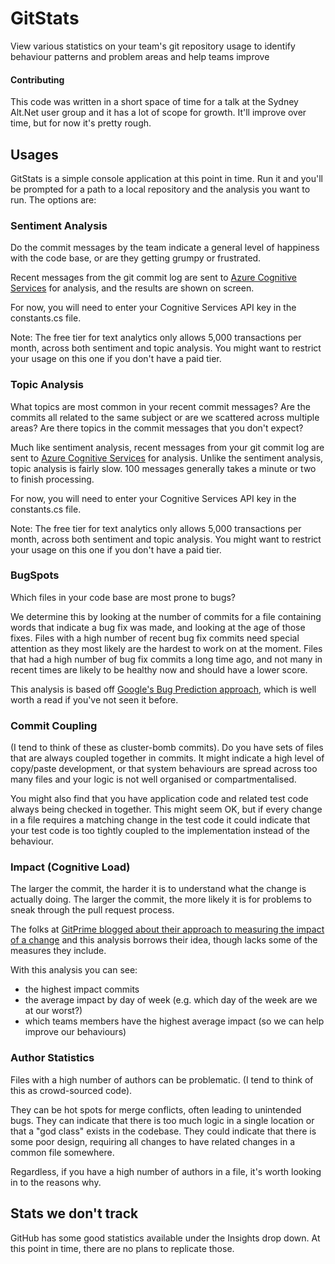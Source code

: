 # GitStats
View various statistics on your team's git repository usage to identify behaviour patterns and problem areas and help teams improve

#### Contributing
This code was written in a short space of time for a talk at the Sydney Alt.Net user group and it has a lot of scope for growth. It'll improve over time, but for now it's pretty rough.

## Usages
GitStats is a simple console application at this point in time. Run it and you'll be prompted for a path to a local repository and the analysis you want to run.  The options are:

### Sentiment Analysis
Do the commit messages by the team indicate a general level of happiness with the code base, or are they getting grumpy or frustrated.

Recent messages from the git commit log are sent to [Azure Cognitive Services](https://azure.microsoft.com/en-us/services/cognitive-services/text-analytics/) for analysis, 
and the results are shown on screen.

For now, you will need to enter your Cognitive Services API key in the constants.cs file.

Note: The free tier for text analytics only allows 5,000 transactions per month, across both sentiment and topic analysis. You might want to restrict your usage on this one if you don't have a paid tier.

### Topic Analysis
What topics are most common in your recent commit messages? Are the commits all related to the same subject or are we scattered across multiple areas?
Are there topics in the commit messages that you don't expect?

Much like sentiment analysis, recent messages from your git commit log are sent to [Azure Cognitive Services](https://azure.microsoft.com/en-us/services/cognitive-services/text-analytics/) for analysis.
Unlike the sentiment analysis, topic analysis is fairly slow. 100 messages generally takes a minute or two to finish processing.

For now, you will need to enter your Cognitive Services API key in the constants.cs file.

Note: The free tier for text analytics only allows 5,000 transactions per month, across both sentiment and topic analysis. You might want to restrict your usage on this one if you don't have a paid tier.

### BugSpots
Which files in your code base are most prone to bugs?

We determine this by looking at the number of commits for a file containing words that indicate a bug fix was made, and looking at the age of those fixes.
Files with a high number of recent bug fix commits need special attention as they most likely are the hardest to work on at the moment.
Files that had a high number of bug fix commits a long time ago, and not many in recent times are likely to be healthy now and should have a lower score.

This analysis is based off [Google's Bug Prediction approach](http://google-engtools.blogspot.com.au/2011/12/bug-prediction-at-google.html), which is well worth a read if you've not seen it before.

### Commit Coupling
(I tend to think of these as cluster-bomb commits).
Do you have sets of files that are always coupled together in commits. It might indicate a high level of copy/paste development, 
or that system behaviours are spread across too many files and your logic is not well organised or compartmentalised.

You might also find that you have application code and related test code always being checked in together. This might seem OK, but if every change in a file requires a matching change in the test code it could indicate that your test code is too tightly coupled to the implementation instead of the behaviour.

### Impact (Cognitive Load)
The larger the commit, the harder it is to understand what the change is actually doing.
The larger the commit, the more likely it is for problems to sneak through the pull request process.

The folks at [GitPrime blogged about their approach to measuring the impact of a change](https://blog.gitprime.com/impact-a-better-way-to-measure-codebase-change) and this analysis borrows their idea, though lacks some of the measures they include.

With this analysis you can see:

* the highest impact commits
* the average impact by day of week (e.g. which day of the week are we at our worst?)
* which teams members have the highest average impact (so we can help improve our behaviours)

### Author Statistics
Files with a high number of authors can be problematic. (I tend to think of this as crowd-sourced code).

They can be hot spots for merge conflicts, often leading to unintended bugs.
They can indicate that there is too much logic in a single location or that a "god class" exists in the codebase.
They could indicate that there is some poor design, requiring all changes to have related changes in a common file somewhere.

Regardless, if you have a high number of authors in a file, it's worth looking in to the reasons why.

## Stats we don't track
GitHub has some good statistics available under the Insights drop down. At this point in time, there are no plans to replicate those.
